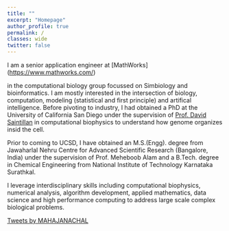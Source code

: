 ```yaml
---
title: ""
excerpt: "Homepage"
author_profile: true
permalink: /
classes: wide
twitter: false
---
```


I am a senior application engineer at [MathWorks] (https://www.mathworks.com/)

in the computational biology group focussed on Simbiology and bioinformatics. I am mostly interested in the intersection of biology, computation, modeling (statistical and first principle) and artifical intelligence. Before pivoting to industry, I had obtained a PhD at the University of California San Diego under the supervision of <a href="http://stokeslet.ucsd.edu/index.html">Prof. David Saintillan</a> in computational biophysics to understand how genome organizes insid the cell. 

Prior to coming to UCSD, I have obtained an M.S.(Engg). degree from Jawaharlal Nehru Centre for Advanced Scientific Research (Bangalore, India) under the supervision of Prof. Meheboob Alam and a B.Tech. degree in Chemical Engineering from National Institute of Technology Karnataka Surathkal.

I leverage interdisciplinary skills including computational biophysics, numerical analysis, algorithm development, applied mathematics, data science and high performance computing to address large scale complex biological problems.


<a class="twitter-timeline" data-width="500" data-height="1000" href="https://twitter.com/MAHAJANACHAL">Tweets by MAHAJANACHAL</a> <script async src="https://platform.twitter.com/widgets.js" charset="utf-8"></script> 
